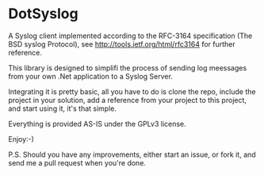 DotSyslog
=========

A Syslog client implemented according to the RFC-3164 specification (The BSD syslog Protocol), see <http://tools.ietf.org/html/rfc3164> for further reference.

This library is designed to simplifi the process of sending log meessages from your own .Net application to a Syslog Server.

Integrating it is pretty basic, all you have to do is clone the repo, include the project in your solution, add a reference from your project to this project, and start using it, it's that simple.

Everything is provided AS-IS under the GPLv3 license.

Enjoy:-)

P.S. Should you have any improvements, either start an issue, or fork it, and send me a pull request when you're done.
